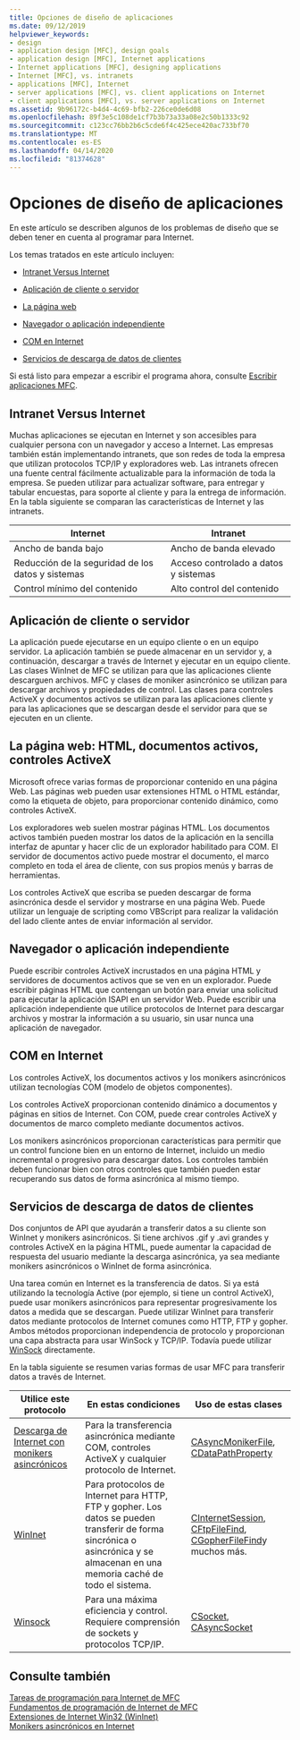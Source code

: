 ```yaml
---
title: Opciones de diseño de aplicaciones
ms.date: 09/12/2019
helpviewer_keywords:
- design
- application design [MFC], design goals
- application design [MFC], Internet applications
- Internet applications [MFC], designing applications
- Internet [MFC], vs. intranets
- applications [MFC], Internet
- server applications [MFC], vs. client applications on Internet
- client applications [MFC], vs. server applications on Internet
ms.assetid: 9b96172c-b4d4-4c69-bfb2-226ce0de6d08
ms.openlocfilehash: 89f3e5c108de1cf7b3b73a33a08e2c50b1333c92
ms.sourcegitcommit: c123cc76bb2b6c5cde6f4c425ece420ac733bf70
ms.translationtype: MT
ms.contentlocale: es-ES
ms.lasthandoff: 04/14/2020
ms.locfileid: "81374628"
---
```

# <a name="application-design-choices"></a>Opciones de diseño de aplicaciones

En este artículo se describen algunos de los problemas de diseño que se deben tener en cuenta al programar para Internet.

Los temas tratados en este artículo incluyen:

- [Intranet Versus Internet](#_core_intranet_versus_internet)

- [Aplicación de cliente o servidor](#_core_client_or_server_application)

- [La página web](#_core_the_web_page)

- [Navegador o aplicación independiente](#_core_browser_or_standalone)

- [COM en Internet](#_core_com_on_the_internet)

- [Servicios de descarga de datos de clientes](#_core_client_data_download_services)

Si está listo para empezar a escribir el programa ahora, consulte [Escribir aplicaciones MFC](../mfc/writing-mfc-applications.md).

## <a name="intranet-versus-internet"></a><a name="_core_intranet_versus_internet"></a>Intranet Versus Internet

Muchas aplicaciones se ejecutan en Internet y son accesibles para cualquier persona con un navegador y acceso a Internet. Las empresas también están implementando intranets, que son redes de toda la empresa que utilizan protocolos TCP/IP y exploradores web. Las intranets ofrecen una fuente central fácilmente actualizable para la información de toda la empresa. Se pueden utilizar para actualizar software, para entregar y tabular encuestas, para soporte al cliente y para la entrega de información. En la tabla siguiente se comparan las características de Internet y las intranets.

|Internet|Intranet|
|--------------|--------------|
|Ancho de banda bajo|Ancho de banda elevado|
|Reducción de la seguridad de los datos y sistemas|Acceso controlado a datos y sistemas|
|Control mínimo del contenido|Alto control del contenido|

## <a name="client-or-server-application"></a><a name="_core_client_or_server_application"></a>Aplicación de cliente o servidor

La aplicación puede ejecutarse en un equipo cliente o en un equipo servidor. La aplicación también se puede almacenar en un servidor y, a continuación, descargar a través de Internet y ejecutar en un equipo cliente. Las clases WinInet de MFC se utilizan para que las aplicaciones cliente descarguen archivos. MFC y clases de moniker asincrónico se utilizan para descargar archivos y propiedades de control. Las clases para controles ActiveX y documentos activos se utilizan para las aplicaciones cliente y para las aplicaciones que se descargan desde el servidor para que se ejecuten en un cliente.

## <a name="the-web-page-html-active-documents-activex-controls"></a><a name="_core_the_web_page"></a>La página web: HTML, documentos activos, controles ActiveX

Microsoft ofrece varias formas de proporcionar contenido en una página Web. Las páginas web pueden usar extensiones HTML o HTML estándar, como la etiqueta de objeto, para proporcionar contenido dinámico, como controles ActiveX.

Los exploradores web suelen mostrar páginas HTML. Los documentos activos también pueden mostrar los datos de la aplicación en la sencilla interfaz de apuntar y hacer clic de un explorador habilitado para COM. El servidor de documentos activo puede mostrar el documento, el marco completo en toda el área de cliente, con sus propios menús y barras de herramientas.

Los controles ActiveX que escriba se pueden descargar de forma asincrónica desde el servidor y mostrarse en una página Web. Puede utilizar un lenguaje de scripting como VBScript para realizar la validación del lado cliente antes de enviar información al servidor.

## <a name="browser-or-stand-alone-application"></a><a name="_core_browser_or_standalone"></a>Navegador o aplicación independiente

Puede escribir controles ActiveX incrustados en una página HTML y servidores de documentos activos que se ven en un explorador. Puede escribir páginas HTML que contengan un botón para enviar una solicitud para ejecutar la aplicación ISAPI en un servidor Web. Puede escribir una aplicación independiente que utilice protocolos de Internet para descargar archivos y mostrar la información a su usuario, sin usar nunca una aplicación de navegador.

## <a name="com-on-the-internet"></a><a name="_core_com_on_the_internet"></a>COM en Internet

Los controles ActiveX, los documentos activos y los monikers asincrónicos utilizan tecnologías COM (modelo de objetos componentes).

Los controles ActiveX proporcionan contenido dinámico a documentos y páginas en sitios de Internet. Con COM, puede crear controles ActiveX y documentos de marco completo mediante documentos activos.

Los monikers asincrónicos proporcionan características para permitir que un control funcione bien en un entorno de Internet, incluido un medio incremental o progresivo para descargar datos. Los controles también deben funcionar bien con otros controles que también pueden estar recuperando sus datos de forma asincrónica al mismo tiempo.

## <a name="client-data-download-services"></a><a name="_core_client_data_download_services"></a>Servicios de descarga de datos de clientes

Dos conjuntos de API que ayudarán a transferir datos a su cliente son WinInet y monikers asincrónicos. Si tiene archivos .gif y .avi grandes y controles ActiveX en la página HTML, puede aumentar la capacidad de respuesta del usuario mediante la descarga asincrónica, ya sea mediante monikers asincrónicos o WinInet de forma asincrónica.

Una tarea común en Internet es la transferencia de datos. Si ya está utilizando la tecnología Active (por ejemplo, si tiene un control ActiveX), puede usar monikers asincrónicos para representar progresivamente los datos a medida que se descargan. Puede utilizar WinInet para transferir datos mediante protocolos de Internet comunes como HTTP, FTP y gopher. Ambos métodos proporcionan independencia de protocolo y proporcionan una capa abstracta para usar WinSock y TCP/IP. Todavía puede utilizar [WinSock](../mfc/windows-sockets-in-mfc.md) directamente.

En la tabla siguiente se resumen varias formas de usar MFC para transferir datos a través de Internet.

|Utilice este protocolo|En estas condiciones|Uso de estas clases|
|-----------------------|----------------------------|-------------------------|
|[Descarga de Internet con monikers asincrónicos](../mfc/asynchronous-monikers-on-the-internet.md)|Para la transferencia asincrónica mediante COM, controles ActiveX y cualquier protocolo de Internet.|[CAsyncMonikerFile](../mfc/reference/casyncmonikerfile-class.md), [CDataPathProperty](../mfc/reference/cdatapathproperty-class.md)|
|[WinInet](../mfc/win32-internet-extensions-wininet.md)|Para protocolos de Internet para HTTP, FTP y gopher. Los datos se pueden transferir de forma sincrónica o asincrónica y se almacenan en una memoria caché de todo el sistema.|[CInternetSession](../mfc/reference/cinternetsession-class.md), [CFtpFileFind](../mfc/reference/cftpfilefind-class.md), [CGopherFileFind](../mfc/reference/cgopherfilefind-class.md)y muchos más.|
|[Winsock](../mfc/windows-sockets-in-mfc.md)|Para una máxima eficiencia y control. Requiere comprensión de sockets y protocolos TCP/IP.|[CSocket](../mfc/reference/csocket-class.md), [CAsyncSocket](../mfc/reference/casyncsocket-class.md)|

## <a name="see-also"></a>Consulte también

[Tareas de programación para Internet de MFC](../mfc/mfc-internet-programming-tasks.md)<br/>
[Fundamentos de programación de Internet de MFC](../mfc/mfc-internet-programming-basics.md)<br/>
[Extensiones de Internet Win32 (WinInet)](../mfc/win32-internet-extensions-wininet.md)<br/>
[Monikers asincrónicos en Internet](../mfc/asynchronous-monikers-on-the-internet.md)
